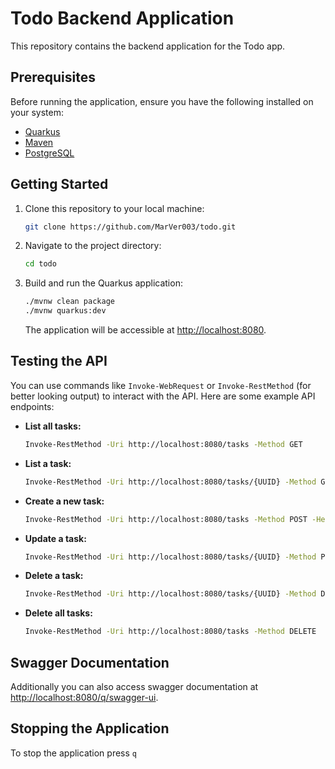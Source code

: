 # Todo Backend Application

This repository contains the backend application for the Todo app.

## Prerequisites

Before running the application, ensure you have the following installed on your system:

- [Quarkus](https://quarkus.io)
- [Maven](https://maven.apache.org)
- [PostgreSQL](https://www.postgresql.org)

## Getting Started

1. Clone this repository to your local machine:

    ```bash
    git clone https://github.com/MarVer003/todo.git
    ```

2. Navigate to the project directory:

    ```bash
    cd todo
    ```
    
4. Build and run the Quarkus application:

    ```bash
    ./mvnw clean package
    ./mvnw quarkus:dev
    ```

    The application will be accessible at [http://localhost:8080](http://localhost:8080).

## Testing the API

You can use commands like ```Invoke-WebRequest``` or ```Invoke-RestMethod``` (for better looking output) to interact with the API. Here are some example API endpoints:

- **List all tasks:**

    ```bash
    Invoke-RestMethod -Uri http://localhost:8080/tasks -Method GET
    ```

- **List a task:**

    ```bash
    Invoke-RestMethod -Uri http://localhost:8080/tasks/{UUID} -Method GET
    ```

- **Create a new task:**

    ```bash
    Invoke-RestMethod -Uri http://localhost:8080/tasks -Method POST -Headers @{"Content-Type"="application/json"} -Body '{"title":"Chores", "description":"vacuum the floor"}'
    ```

- **Update a task:**

    ```bash
    Invoke-RestMethod -Uri http://localhost:8080/tasks/{UUID} -Method PUT -Headers @{"Content-Type"="application/json"} -Body '{"completed":true}'
    ```

- **Delete a task:**

    ```bash
    Invoke-RestMethod -Uri http://localhost:8080/tasks/{UUID} -Method DELETE
    ```

- **Delete all tasks:**

    ```bash
    Invoke-RestMethod -Uri http://localhost:8080/tasks -Method DELETE
    ```

## Swagger Documentation

Additionally you can also access swagger documentation at [http://localhost:8080/q/swagger-ui](http://localhost:8080/q/swagger-ui).


## Stopping the Application

To stop the application press ```q```
